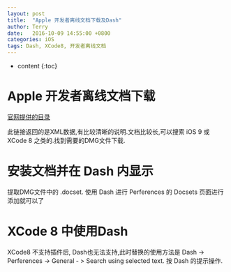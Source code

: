 ```yaml
---
layout: post
title:  "Apple 开发者离线文档下载及Dash"
author: Terry
date:   2016-10-09 14:55:00 +0800
categories: iOS
tags: Dash, XCode8, 开发者离线文档
---
```


* content
{:toc}

# Apple 开发者离线文档下载

[官网提供的目录](https://developer.apple.com/library/downloads/docset-index.dvtdownloadableindex)

此链接返回的是XML数据,有比较清晰的说明.文档比较长,可以搜索 iOS 9 或 XCode 8 之类的.找到需要的DMG文件下载.




# 安装文档并在 Dash 内显示

提取DMG文件中的 .docset. 使用 Dash 进行 Perferences 的 Docsets 页面进行添加就可以了

# XCode 8 中使用Dash

XCode8 不支持插件后, Dash也无法支持,此时替换的使用方法是 Dash -> Perferences -> General - > Search using selected text. 按 Dash 的提示操作. 


